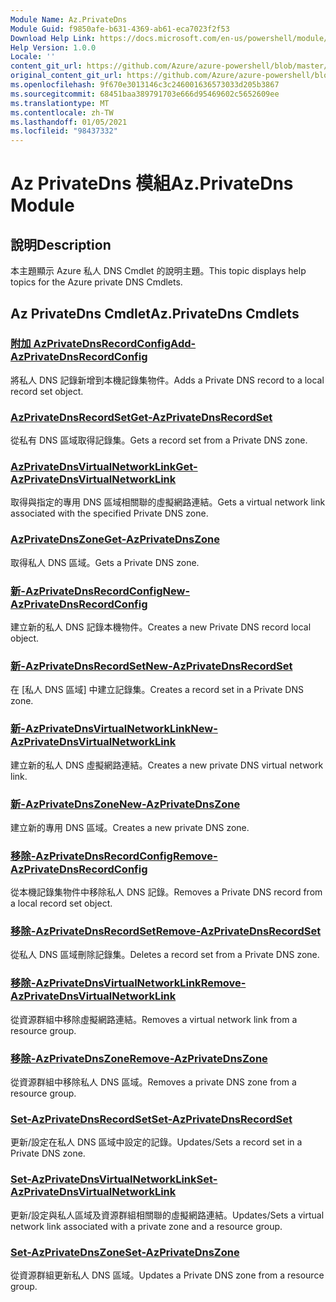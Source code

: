 ```yaml
---
Module Name: Az.PrivateDns
Module Guid: f9850afe-b631-4369-ab61-eca7023f2f53
Download Help Link: https://docs.microsoft.com/en-us/powershell/module/az.privatedns
Help Version: 1.0.0
Locale: ''
content_git_url: https://github.com/Azure/azure-powershell/blob/master/src/PrivateDns/PrivateDns/help/Az.PrivateDNS.md
original_content_git_url: https://github.com/Azure/azure-powershell/blob/master/src/PrivateDns/PrivateDns/help/Az.PrivateDNS.md
ms.openlocfilehash: 9f670e3013146c3c246001636573033d205b3867
ms.sourcegitcommit: 68451baa389791703e666d95469602c5652609ee
ms.translationtype: MT
ms.contentlocale: zh-TW
ms.lasthandoff: 01/05/2021
ms.locfileid: "98437332"
---
```

# <span data-ttu-id="11bcd-101">Az PrivateDns 模組</span><span class="sxs-lookup"><span data-stu-id="11bcd-101">Az.PrivateDns Module</span></span>
## <span data-ttu-id="11bcd-102">說明</span><span class="sxs-lookup"><span data-stu-id="11bcd-102">Description</span></span>
<span data-ttu-id="11bcd-103">本主題顯示 Azure 私人 DNS Cmdlet 的說明主題。</span><span class="sxs-lookup"><span data-stu-id="11bcd-103">This topic displays help topics for the Azure private DNS Cmdlets.</span></span>

## <span data-ttu-id="11bcd-104">Az PrivateDns Cmdlet</span><span class="sxs-lookup"><span data-stu-id="11bcd-104">Az.PrivateDns Cmdlets</span></span>
### [<span data-ttu-id="11bcd-105">附加 AzPrivateDnsRecordConfig</span><span class="sxs-lookup"><span data-stu-id="11bcd-105">Add-AzPrivateDnsRecordConfig</span></span>](Add-AzPrivateDnsRecordConfig.md)
<span data-ttu-id="11bcd-106">將私人 DNS 記錄新增到本機記錄集物件。</span><span class="sxs-lookup"><span data-stu-id="11bcd-106">Adds a Private DNS record to a local record set object.</span></span>

### [<span data-ttu-id="11bcd-107">AzPrivateDnsRecordSet</span><span class="sxs-lookup"><span data-stu-id="11bcd-107">Get-AzPrivateDnsRecordSet</span></span>](Get-AzPrivateDnsRecordSet.md)
<span data-ttu-id="11bcd-108">從私有 DNS 區域取得記錄集。</span><span class="sxs-lookup"><span data-stu-id="11bcd-108">Gets a record set from a Private DNS zone.</span></span>

### [<span data-ttu-id="11bcd-109">AzPrivateDnsVirtualNetworkLink</span><span class="sxs-lookup"><span data-stu-id="11bcd-109">Get-AzPrivateDnsVirtualNetworkLink</span></span>](Get-AzPrivateDnsVirtualNetworkLink.md)
<span data-ttu-id="11bcd-110">取得與指定的專用 DNS 區域相關聯的虛擬網路連結。</span><span class="sxs-lookup"><span data-stu-id="11bcd-110">Gets a virtual network link associated with the specified Private DNS zone.</span></span>

### [<span data-ttu-id="11bcd-111">AzPrivateDnsZone</span><span class="sxs-lookup"><span data-stu-id="11bcd-111">Get-AzPrivateDnsZone</span></span>](Get-AzPrivateDnsZone.md)
<span data-ttu-id="11bcd-112">取得私人 DNS 區域。</span><span class="sxs-lookup"><span data-stu-id="11bcd-112">Gets a Private DNS zone.</span></span>

### [<span data-ttu-id="11bcd-113">新-AzPrivateDnsRecordConfig</span><span class="sxs-lookup"><span data-stu-id="11bcd-113">New-AzPrivateDnsRecordConfig</span></span>](New-AzPrivateDnsRecordConfig.md)
<span data-ttu-id="11bcd-114">建立新的私人 DNS 記錄本機物件。</span><span class="sxs-lookup"><span data-stu-id="11bcd-114">Creates a new Private DNS record local object.</span></span>

### [<span data-ttu-id="11bcd-115">新-AzPrivateDnsRecordSet</span><span class="sxs-lookup"><span data-stu-id="11bcd-115">New-AzPrivateDnsRecordSet</span></span>](New-AzPrivateDnsRecordSet.md)
<span data-ttu-id="11bcd-116">在 [私人 DNS 區域] 中建立記錄集。</span><span class="sxs-lookup"><span data-stu-id="11bcd-116">Creates a record set in a Private DNS zone.</span></span>

### [<span data-ttu-id="11bcd-117">新-AzPrivateDnsVirtualNetworkLink</span><span class="sxs-lookup"><span data-stu-id="11bcd-117">New-AzPrivateDnsVirtualNetworkLink</span></span>](New-AzPrivateDnsVirtualNetworkLink.md)
<span data-ttu-id="11bcd-118">建立新的私人 DNS 虛擬網路連結。</span><span class="sxs-lookup"><span data-stu-id="11bcd-118">Creates a new private DNS virtual network link.</span></span>

### [<span data-ttu-id="11bcd-119">新-AzPrivateDnsZone</span><span class="sxs-lookup"><span data-stu-id="11bcd-119">New-AzPrivateDnsZone</span></span>](New-AzPrivateDnsZone.md)
<span data-ttu-id="11bcd-120">建立新的專用 DNS 區域。</span><span class="sxs-lookup"><span data-stu-id="11bcd-120">Creates a new private DNS zone.</span></span>

### [<span data-ttu-id="11bcd-121">移除-AzPrivateDnsRecordConfig</span><span class="sxs-lookup"><span data-stu-id="11bcd-121">Remove-AzPrivateDnsRecordConfig</span></span>](Remove-AzPrivateDnsRecordConfig.md)
<span data-ttu-id="11bcd-122">從本機記錄集物件中移除私人 DNS 記錄。</span><span class="sxs-lookup"><span data-stu-id="11bcd-122">Removes a Private DNS record from a local record set object.</span></span>

### [<span data-ttu-id="11bcd-123">移除-AzPrivateDnsRecordSet</span><span class="sxs-lookup"><span data-stu-id="11bcd-123">Remove-AzPrivateDnsRecordSet</span></span>](Remove-AzPrivateDnsRecordSet.md)
<span data-ttu-id="11bcd-124">從私人 DNS 區域刪除記錄集。</span><span class="sxs-lookup"><span data-stu-id="11bcd-124">Deletes a record set from a Private DNS zone.</span></span>

### [<span data-ttu-id="11bcd-125">移除-AzPrivateDnsVirtualNetworkLink</span><span class="sxs-lookup"><span data-stu-id="11bcd-125">Remove-AzPrivateDnsVirtualNetworkLink</span></span>](Remove-AzPrivateDnsVirtualNetworkLink.md)
<span data-ttu-id="11bcd-126">從資源群組中移除虛擬網路連結。</span><span class="sxs-lookup"><span data-stu-id="11bcd-126">Removes a virtual network link from a resource group.</span></span>

### [<span data-ttu-id="11bcd-127">移除-AzPrivateDnsZone</span><span class="sxs-lookup"><span data-stu-id="11bcd-127">Remove-AzPrivateDnsZone</span></span>](Remove-AzPrivateDnsZone.md)
<span data-ttu-id="11bcd-128">從資源群組中移除私人 DNS 區域。</span><span class="sxs-lookup"><span data-stu-id="11bcd-128">Removes a private DNS zone from a resource group.</span></span>

### [<span data-ttu-id="11bcd-129">Set-AzPrivateDnsRecordSet</span><span class="sxs-lookup"><span data-stu-id="11bcd-129">Set-AzPrivateDnsRecordSet</span></span>](Set-AzPrivateDnsRecordSet.md)
<span data-ttu-id="11bcd-130">更新/設定在私人 DNS 區域中設定的記錄。</span><span class="sxs-lookup"><span data-stu-id="11bcd-130">Updates/Sets a record set in a Private DNS zone.</span></span>

### [<span data-ttu-id="11bcd-131">Set-AzPrivateDnsVirtualNetworkLink</span><span class="sxs-lookup"><span data-stu-id="11bcd-131">Set-AzPrivateDnsVirtualNetworkLink</span></span>](Set-AzPrivateDnsVirtualNetworkLink.md)
<span data-ttu-id="11bcd-132">更新/設定與私人區域及資源群組相關聯的虛擬網路連結。</span><span class="sxs-lookup"><span data-stu-id="11bcd-132">Updates/Sets a virtual network link associated with a private zone and a resource group.</span></span>

### [<span data-ttu-id="11bcd-133">Set-AzPrivateDnsZone</span><span class="sxs-lookup"><span data-stu-id="11bcd-133">Set-AzPrivateDnsZone</span></span>](Set-AzPrivateDnsZone.md)
<span data-ttu-id="11bcd-134">從資源群組更新私人 DNS 區域。</span><span class="sxs-lookup"><span data-stu-id="11bcd-134">Updates a Private DNS zone from a resource group.</span></span>

